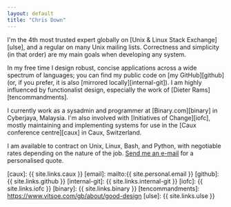 ```yaml
---
layout: default
title: "Chris Down"
---
```


I'm the 4th most trusted expert globally on [Unix & Linux Stack
Exchange][ulse], and a regular on many Unix mailing lists. Correctness and
simplicity (in that order) are my main goals when developing any system.

In my free time I design robust, concise applications across a wide spectrum of
languages; you can find my public code on [my GitHub][github] (or, if you
prefer, it is also [mirrored locally][internal-git]). I am highly influenced by functionalist
design, especially the work of [Dieter Rams][tencommandments].

I currently work as a sysadmin and programmer at [Binary.com][binary] in
Cyberjaya, Malaysia. I'm also involved with [Initiatives of Change][iofc],
mostly maintaining and implementing systems for use in the [Caux conference
centre][caux] in Caux, Switzerland.

I am available to contract on Unix, Linux, Bash, and Python, with negotiable
rates depending on the nature of the job. <a class="email no-replace-text"
href="http://scr.im/{{ site.personal.email.scrim }}">Send me an e-mail</a> for
a personalised quote.

[caux]:            {{ site.links.caux }}
[email]:           mailto:{{ site.personal.email }}
[github]:          {{ site.links.github }}
[internal-git]:    {{ site.links.internal-git }}
[iofc]:            {{ site.links.iofc }}
[binary]:          {{ site.links.binary }}
[tencommandments]: https://www.vitsoe.com/gb/about/good-design
[ulse]:            {{ site.links.ulse }}
